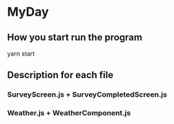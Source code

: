 # MyDay

## How you start run the program
yarn start

## Description for each file
### SurveyScreen.js + SurveyCompletedScreen.js

### Weather.js + WeatherComponent.js
